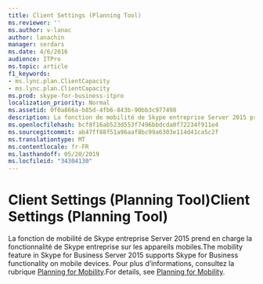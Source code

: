 ```yaml
---
title: Client Settings (Planning Tool)
ms.reviewer: ''
ms.author: v-lanac
author: lanachin
manager: serdars
ms.date: 4/6/2016
audience: ITPro
ms.topic: article
f1_keywords:
- ms.lync.plan.ClientCapacity
- ms.lync.plan.ClientCapacity
ms.prod: skype-for-business-itpro
localization_priority: Normal
ms.assetid: 0f0a866a-b85d-4fb6-843b-90bb3c977498
description: La fonction de mobilité de Skype entreprise Server 2015 prend en charge la fonctionnalité de Skype entreprise sur les appareils mobiles. Pour plus d’informations, consultez la rubrique Planning for Mobility.
ms.openlocfilehash: bcf8f16ab523d553f7496bbdcda0f72234f911e4
ms.sourcegitcommit: ab47ff88f51a96aaf8bc99a6303e114d41ca5c2f
ms.translationtype: MT
ms.contentlocale: fr-FR
ms.lasthandoff: 05/20/2019
ms.locfileid: "34304130"
---
```

# <a name="client-settings-planning-tool"></a><span data-ttu-id="5c435-104">Client Settings (Planning Tool)</span><span class="sxs-lookup"><span data-stu-id="5c435-104">Client Settings (Planning Tool)</span></span>

<span data-ttu-id="5c435-105">La fonction de mobilité de Skype entreprise Server 2015 prend en charge la fonctionnalité de Skype entreprise sur les appareils mobiles.</span><span class="sxs-lookup"><span data-stu-id="5c435-105">The mobility feature in Skype for Business Server 2015 supports Skype for Business functionality on mobile devices.</span></span> <span data-ttu-id="5c435-106">Pour plus d’informations, consultez la rubrique [Planning for Mobility](https://technet.microsoft.com/library/12000359-09b5-48f0-986d-fab3a1487f9c.aspx).</span><span class="sxs-lookup"><span data-stu-id="5c435-106">For details, see [Planning for Mobility](https://technet.microsoft.com/library/12000359-09b5-48f0-986d-fab3a1487f9c.aspx).</span></span>


